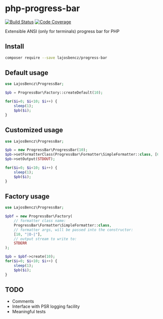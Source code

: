 # php-progress-bar
 [![Build Status](https://travis-ci.com/lajosbencz/php-progress-bar.svg?branch=master)](https://travis-ci.com/lajosbencz/php-progress-bar)
 [![Code Coverage](https://codecov.io/gh/lajosbencz/php-progress-bar/branch/master/graph/badge.svg)](https://codecov.io/gh/lajosbencz/php-progress-bar/branch/master/graph/badge.svg)
    
Extensible ANSI (only for terminals) progress bar for PHP


## Install
```bash
composer require --save lajosbencz/progress-bar
```

## Default usage
```php
use LajosBencz\ProgressBar;

$pb = ProgressBar\Factory::createDefault(10);

for($i=0; $i<10; $i++) {
    sleep(1);
    $pb($i);
}
```

## Customized usage
```php
use LajosBencz\ProgressBar;

$pb = new ProgressBar\ProgressBar(10);
$pb->setFormatterClass(ProgressBar\Formatter\SimpleFormatter::class, [60]);
$pb->setOutput(STDOUT);

for($i=0; $i<10; $i++) {
    sleep(1);
    $pb($i);
}
```

## Factory usage
```php
use LajosBencz\ProgressBar;

$pbf = new ProgressBar\Factory(
    // formatter class name:
    ProgressBar\Formatter\SimpleFormatter::class,
    // formatter args, will be passed into the constructor:
    [10, "|O-|"],
    // output stream to write to:
    STDERR
);

$pb = $pbf->create(10);
for($i=0; $i<10; $i++) {
    sleep(1);
    $pb($i);
}
```

## TODO
 - Comments
 - Interface with PSR logging facility
 - Meaningful tests
